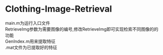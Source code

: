 # Clothing-Image-Retrieval
main.m为运行入口文件  
RetrieveImg参数为需要图像的编号,修改RetrieveImg即可实现检索不同图像的的功能  
GenIndex.m用来提取特征  
.mat文件为已提取好的特征  
